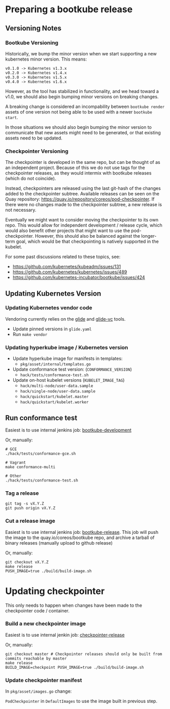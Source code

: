 # Preparing a bootkube release

## Versioning Notes

### Bootkube Versioning

Historically, we bump the minor version when we start supporting a new kubernetes minor version. This means:

```
v0.1.0 -> Kubernetes v1.3.x
v0.2.0 -> Kubernetes v1.4.x
v0.3.0 -> Kubernetes v1.5.x
v0.4.0 -> Kubernetes v1.6.x
```

However, as the tool has stabilized in functionality, and we head toward a v1.0, we should also begin bumping minor versions on breaking changes.

A breaking change is considered an incompability between `bootkube render` assets of one version not being able to be used with a newer `bootkube start`.

In those situations we should also begin bumping the minor version to communicate that new assets might need to be generated, or that existing assets need to be updated.

### Checkpointer Versioning

The checkpointer is developed in the same repo, but can be thought of as an independent project.
Because of this we do not use tags for the checkpointer releases, as they would intermix with bootkube releases (which do not coincide).

Instead, checkpointers are released using the last git-hash of the changes added to the checkpointer subtree.
Available releases can be seen on the Quay repository: https://quay.io/repository/coreos/pod-checkpointer.
If there were no changes made to the checkpointer subtree, a new release is not necessary.

Eventually we might want to consider moving the checkpointer to its own repo. This would allow for independent development / release cycle, which would also benefit other projects that might want to use the pod-checkpointer.
However, this should also be balanced against the longer-term goal, which would be that checkpointing is natively supported in the kubelet.

For some past discussions related to these topics, see:
- https://github.com/kubernetes/kubeadm/issues/131
- https://github.com/kubernetes/kubernetes/issues/489
- https://github.com/kubernetes-incubator/bootkube/issues/424

## Updating Kubernetes Version

### Updating Kubernetes vendor code

Vendoring currently relies on the [glide](https://github.com/Masterminds/glide) and [glide-vc](https://github.com/sgotti/glide-vc) tools.

- Update pinned versions in `glide.yaml`
- Run `make vendor`

### Updating hyperkube image / Kubernetes version

- Update hyperkube image for manifests in templates:
    - `pkg/asset/internal/templates.go`
- Update conformance test version: (`CONFORMANCE_VERSION`)
    -  `hack/tests/conformance-test.sh`
- Update on-host kubelet versions (`KUBELET_IMAGE_TAG`)
    - `hack/multi-node/user-data.sample`
    - `hack/single-node/user-data.sample`
    - `hack/quickstart/kubelet.master`
    - `hack/quickstart/kubelet.worker`

## Run conformance test

Easiest is to use internal jenkins job: [bootkube-development](https://jenkins-kube-lifecycle.prod.coreos.systems/view/bootkube/job/bootkube-dev/)

Or, manually:

```
# GCE
./hack/tests/conformance-gce.sh
```

```
# Vagrant
make conformance-multi
```

```
# Other
./hack/tests/conformance-test.sh
```

### Tag a release

```
git tag -s vX.Y.Z
git push origin vX.Y.Z
```

### Cut a release image

Easiest is to use internal jenkins job: [bootkube-release](https://jenkins-kube-lifecycle.prod.coreos.systems/view/bootkube/job/bootkube-release/).
This job will push the image to the quay.io/coreos/bootkube repo, and archive a tarball of binary releases (manually upload to github release)

Or, manually:

```
git checkout vX.Y.Z
make release
PUSH_IMAGE=true ./build/build-image.sh
```

# Updating checkpointer

This only needs to happen when changes have been made to the checkpointer code / container.

### Build a new checkpointer image

Easiest is to use internal jenkin job: [checkpointer-release](https://jenkins-kube-lifecycle.prod.coreos.systems/view/bootkube/job/checkpointer-release/)

Or, manually:

```
git checkout master # Checkpointer releases should only be built from commits reachable by master
make release
BUILD_IMAGE=checkpoint PUSH_IMAGE=true ./build/build-image.sh
```

### Update checkpointer manifest

In `pkg/asset/images.go` change:

`PodCheckpointer` in `DefaultImages` to use the image built in previous step.

